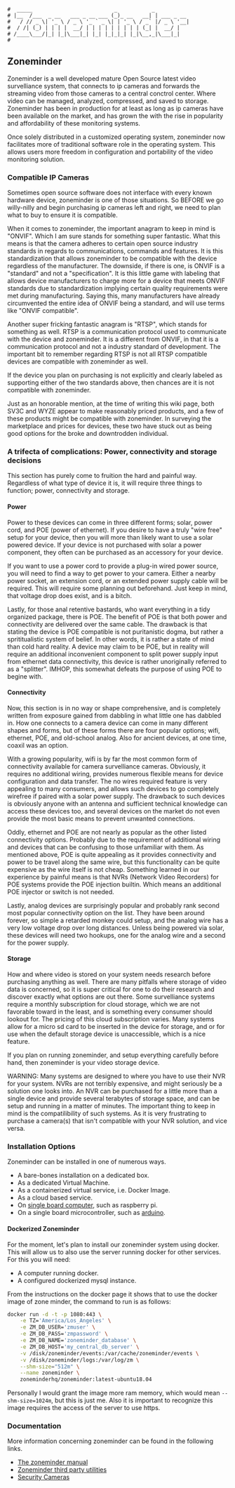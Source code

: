 ```
#  _____                          _           _
# |__  /___  _ __   ___ _ __ ___ (_)_ __   __| | ___ _ __
#   / // _ \| '_ \ / _ \ '_ ` _ \| | '_ \ / _` |/ _ \ '__|
#  / /| (_) | | | |  __/ | | | | | | | | | (_| |  __/ |
# /____\___/|_| |_|\___|_| |_| |_|_|_| |_|\__,_|\___|_|
#
```

## Zoneminder

Zoneminder is a well developed mature Open Source latest video survelliance system, that
connects to ip cameras and forwards the streaming video from those cameras to a central conctrol center.
Where video can be managed, analyzed, compressed, and saved to storage. Zoneminder has been in production for
at least as long as ip cameras have been available on the market, and has grown the with the rise in
popularity and affordability of these monitoring systems.

Once solely distributed in a customized operating system, zoneminder now facilitates more of traditional
software role in the operating system. This allows users more freedom in configuration and portability of the
video monitoring solution.

### Compatible IP Cameras

Sometimes open source software does not interface with every known hardware device, zoneminder is one of those
situations. So BEFORE we go willy-nilly and begin purchasing ip cameras left and right, we need to plan what
to buy to ensure it is compatible.

When it comes to zoneminder, the important anagram to keep in mind is "ONVIF". Which I am sure stands for
something super fantastic. What this means is that the camera adheres to certain open source industry standards in
regards to communications, commands and features. It is this standardization that allows zoneminder to be
compatible with the device regardless of the manufacturer. The downside, if there is one, is ONVIF is a
"standard" and not a "specification". It is this little game with labeling that allows device manufacturers to
charge more for a device that meets ONVIF standards due to standardization implying certain quality requirements
were met during manufacturing. Saying this, many manufacturers have already circumvented the entire idea of
ONVIF being a standard, and will use terms like "ONVIF compatible".

Another super fricking fantastic anagram is "RTSP", which stands for something as well. RTSP is a
communication protocol used to communicate with the device and zoneminder. It is a different from ONVIF, in
that it is a communication protocol and not a industry standard of development. The important bit to remember regarding
RTSP is not all RTSP compatible devices are compatible with zoneminder as well.

If the device you plan on purchasing is not explicitly and clearly labeled as supporting either of the two standards
above, then chances are it is not compatible with zoneminder.

Just as an honorable mention, at the time of writing this wiki page, both SV3C and WYZE appear to make reasonably priced
products, and a few of these products might be compatible with zoneminder. In surveying the marketplace and
prices for devices, these two have stuck out as being good options for the broke and downtrodden individual.

### A trifecta of complications: Power, connectivity and storage decisions

This section has purely come to fruition the hard and painful way. Regardless of what type of device it is, it
will require three things to function; power, connectivity and storage.

#### Power

Power to these devices can come in three different forms; solar, power cord, and POE (power of ethernet). If
you desire to have a truly "wire free" setup for your device, then you will more than likely want to use a
solar powered device. If your device is not purchased with solar a power component, they often can be purchased as
an accessory for your device.

If you want to use a power cord to provide a plug-in wired power source, you will need to find a way to get power to
your camera. Either a nearby power socket, an extension cord, or an extended power supply cable will be required.
This will require some planning out beforehand. Just keep in mind, that voltage drop does exist, and is a bitch.

Lastly, for those anal retentive bastards, who want everything in a tidy organized package, there is POE. The
benefit of POE is that both power and connectivity are delivered over the same cable. The drawback is that
stating the device is POE compatible is not puritanistic dogma, but rather a sprititualistic system of belief. In other
words, it is rather a state of mind than cold hard reality. A device may claim to be POE, but in reality will
require an additional inconvenient component to split power supply input from ethernet data connectivity, this
device is rather unoriginally referred to as a "splitter". IMHOP, this somewhat defeats the purpose of using
POE to begine with.

#### Connectivity

Now, this section is in no way or shape comprehensive, and is completely written from exposure gained from
dabbling in what little one has dabbled in. How one connects to a camera device can come in many different
shapes and forms, but of these forms there are four popular options; wifi, ethernet, POE, and old-school
analog. Also for ancient devices, at one time, coaxil was an option.

With a growing popularity, wifi is by far the most common form of connectivity available for camera
survelliance cameras. Obviously, it requires no additional wiring, provides numerous flexible means for
device configuration and data transfer. The no wires required feature is very appealing to many consumers, and
allows such devices to go completely wirefree if paired with a solar power supply. The drawback to such
devices is obviously anyone with an antenna and sufficient technical knowledge can access these devices too,
and several devices on the market do not even provide the most basic means to prevent unwanted connections.

Oddly, ethernet and POE are not nearly as popular as the other listed connectivity options. Probably due to
the requirement of additional wiring and devices that can be confusing to those unfamiliar with them. As
mentioned above, POE is quite appealing as it provides connectivity and power to be travel along the same
wire, but this functionality can be quite expensive as the wire itself is not cheap. Something learned in our
experience by painful means is that NVRs (Network Video Recorders) for POE systems provide the POE injection
builtin. Which means an additional POE injector or switch is not needed.

Lastly, analog devices are surprisingly popular and probably rank second most popular connectivity option on
the list. They have been around forever, so simple a retarded monkey could setup, and the analog wire has a
very low voltage drop over long distances. Unless being powered via solar, these devices will need two
hookups, one for the analog wire and a second for the power supply.

#### Storage

How and where video is stored on your system needs research before purchasing anything as well. There are many
pitfalls where storage of video data is concerned, so it is super critical for one to do their research and
discover exactly what options are out there. Some survelliance systems require a monthly subscription for cloud
storage, which we are not favorable toward in the least, and is something every consumer should lookout for. The
pricing of this cloud subscription varies. Many systems allow for a micro sd card to be inserted in the device for
storage, and or for use when the default storage device is unaccessible, which is a nice feature.

If you plan on running zoneminder, and setup everything carefully before hand, then zoneminder is your video
storage device.

WARNING: Many systems are designed to where you have to use their NVR for your system. NVRs are not terribly
expensive, and might seriously be a solution one looks into. An NVR can be purchased for a little more than a
single device and provide several terabytes of storage space, and can be setup and running in a matter of
minutes. The important thing to keep in mind is the compatilibility of such systems. As it is very frustrating
to purchase a camera(s) that isn't compatible with your NVR solution, and vice versa.

### Installation Options

Zoneminder can be installed in one of numerous ways.

* A bare-bones installation on a dedicated box.
* As a dedicated Virtual Machine.
* As a containerized virtual service, i.e. Docker Image.
* As a cloud based service.
* On [single board computer](https://wiki.zoneminder.com/Single_Board_Computers), such as raspberry pi.
* On a single board microcontroller, such as [arduino](https://wiki.zoneminder.com/Arduino).

#### Dockerized Zoneminder

For the moment, let's plan to install our zoneminder system using docker. This will allow us to also use the
server running docker for other services. For this you will need:

- A computer running docker.
- A configured dockerized mysql instance.

From the instructions on the docker page it shows that to use the docker image of zone minder, the
command to run is as follows:

```bash
docker run -d -t -p 1080:443 \
    -e TZ='America/Los_Angeles' \
    -e ZM_DB_USER='zmuser' \
    -e ZM_DB_PASS='zmpassword' \
    -e ZM_DB_NAME='zoneminder_database' \
    -e ZM_DB_HOST='my_central_db_server' \
    -v /disk/zoneminder/events:/var/cache/zoneminder/events \
    -v /disk/zoneminder/logs:/var/log/zm \
    --shm-size="512m" \
    --name zoneminder \
    zoneminderhq/zoneminder:latest-ubuntu18.04
```

Personally I would grant the image more ram memory, which would mean `--shm-size=1024m`, but this is just me.
Also it is important to recognize this image requires the access of the server to use https.

### Documentation

More information concerning zoneminder can be found in the following links.

- [The zoneminder manual](https://zoneminder.readthedocs.io/en/latest/)
- [Zoneminder third party utilities](https://wiki.zoneminder.com/Utilities)
- [Security Cameras](sec-cam)
